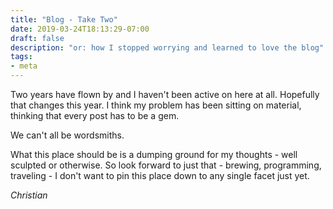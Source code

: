 ```yaml
---
title: "Blog - Take Two"
date: 2019-03-24T18:13:29-07:00
draft: false
description: "or: how I stopped worrying and learned to love the blog"
tags:
- meta
---
```


Two years have flown by and I haven't been active on here at all. Hopefully that changes this year. I think my problem has been sitting on material, thinking that every post has to be a gem.

We can't all be wordsmiths.

What this place should be is a dumping ground for my thoughts - well sculpted or otherwise. So look forward to just that - brewing, programming, traveling - I don't want to pin this place down to any single facet just yet.

_Christian_
